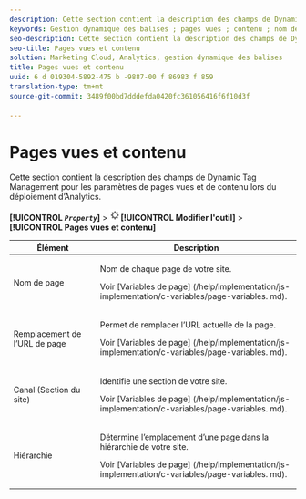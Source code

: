 ```yaml
---
description: Cette section contient la description des champs de Dynamic Tag Management pour les paramètres de pages vues et de contenu lors du déploiement d’Analytics.
keywords: Gestion dynamique des balises ; pages vues ; contenu ; nom de page ; page url override ; channel ; section du site ; hiérarchie
seo-description: Cette section contient la description des champs de Dynamic Tag Management pour les paramètres de pages vues et de contenu lors du déploiement d’Analytics.
seo-title: Pages vues et contenu
solution: Marketing Cloud, Analytics, gestion dynamique des balises
title: Pages vues et contenu
uuid: 6 d 019304-5892-475 b -9887-00 f 86983 f 859
translation-type: tm+mt
source-git-commit: 3489f00bd7dddefda0420fc361056416f6f10d3f

---
```



# Pages vues et contenu

Cette section contient la description des champs de Dynamic Tag Management pour les paramètres de pages vues et de contenu lors du déploiement d’Analytics.

**[!UICONTROL *`Property`*]** &gt; ![](assets/settings_gear.png)**[!UICONTROL Modifier l'outil]** &gt; **[!UICONTROL Pages vues et contenu]**

<table id="table_654149A8A66B404BBF9BAF8EC67F5F8F"> 
 <thead> 
  <tr> 
   <th colname="col1" class="entry"> Élément </th> 
   <th colname="col2" class="entry"> Description </th> 
  </tr> 
 </thead>
 <tbody> 
  <tr> 
   <td colname="col1"> Nom de page </td> 
   <td colname="col2"> <p>Nom de chaque page de votre site. </p> <p>Voir [Variables de page] (/help/implementation/js-implementation/c-variables/page-variables. md). </p> </td> 
  </tr> 
  <tr> 
   <td colname="col1"> Remplacement de l’URL de page </td> 
   <td colname="col2"> <p> Permet de remplacer l’URL actuelle de la page. </p> <p>Voir [Variables de page] (/help/implementation/js-implementation/c-variables/page-variables. md). </p> </td> 
  </tr> 
  <tr> 
   <td colname="col1"> Canal (Section du site) </td> 
   <td colname="col2"> <p>Identifie une section de votre site.  </p> <p>Voir [Variables de page] (/help/implementation/js-implementation/c-variables/page-variables. md). </p> </td> 
  </tr> 
  <tr> 
   <td colname="col1"> Hiérarchie </td> 
   <td colname="col2"> <p>Détermine l’emplacement d’une page dans la hiérarchie de votre site.  </p> <p>Voir [Variables de page] (/help/implementation/js-implementation/c-variables/page-variables. md). </p> </td> 
  </tr> 
 </tbody> 
</table>


